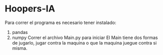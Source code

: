# Hoopers-IA
Para correr el programa es necesario tener instalado: 
1. pandas
2. numpy
Correr el archivo Main.py para iniciar
El Main tiene dos formas de jugarlo, jugar contra la maquina o que la maquina juegue contra si misma.
